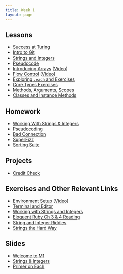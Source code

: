 ```yaml
---
title: Week 1
layout: page
---
```


## Lessons

* [Success at Turing](lessons/success_at_turing)
* [Intro to Git](lessons/intro_to_git)
* [Strings and Integers](lessons/strings_and_integers)
* [Pseudocode](lessons/pseudocoding101)
* [Introducing Arrays](lessons/arrays_101) ([Video](https://www.youtube.com/watch?v=nlwU1YtQ9SU))
* [Flow Control](lessons/flow_control) ([Video](https://www.youtube.com/watch?v=iZkQWR9_RpY))
* [Exploring `.each` and Exercises](lessons/primer_on_each)
* [Core Types Exercises](https://github.com/turingschool/ruby-exercises/tree/master/core-types)
* [Methods, Arguments, Scopes](lessons/methods_arguments_and_scopes.markdown)
* [Classes and Instance Methods](lessons/classes_instances_methods)

## Homework

* [Working With Strings & Integers](https://github.com/turingschool/challenges/blob/master/working_with_strings_and_integers.markdown)
* [Pseudocoding](student_homework/pseudocoding_homework.md)
* [Bad Connection](student_homework/bad_connection.md)
* [SuperFizz](student_homework/super_fizz.md)
* [Sorting Suite](projects/sorting_suite.markdown)

## Projects

* [Credit Check](projects/credit_check.markdown)

## Exercises and Other Relevant Links

* [Environment Setup](lessons/environment_setup) ([Video](https://vimeo.com/154607937))
* [Terminal and Editor](https://github.com/turingschool/curriculum/blob/master/source/academy/workshops/terminal_and_editor.markdown)
* [Working with Strings and Integers](https://github.com/turingschool/challenges/blob/master/working_with_strings_and_integers.markdown)
* [Eloquent Ruby Ch 3 & 4 Reading](https://github.com/turingschool/challenges/blob/master/eloquent_ruby_arrays_and_strings.markdown)
* [String and Integer Riddles](https://github.com/turingschool/challenges/blob/master/string-and-integer-riddles.markdown)
* [Strings the Hard Way](https://github.com/turingschool/challenges/blob/master/strings_the_hard_way.markdown)

## Slides

* [Welcome to M1](slides/welcome_to_M1)
* [Strings & Integers](slides/strings_and_integers)
* [Primer on Each](slides/primer_on_each)


<!-- ## OLD:
* [Core Types (Foxtrot)](https://github.com/turingschool/ruby-exercises/tree/master/core-types)
* [Mythical Creatures](https://github.com/turingschool/ruby-exercises/blob/master/mythical-creatures/)
 -->
